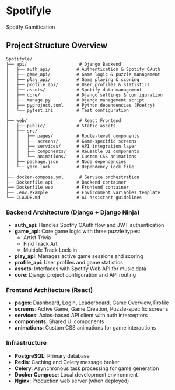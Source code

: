 # Spotifyle
Spotify Gamification

## Project Structure Overview

```
Spotifyle/
├── api/                    # Django Backend
│   ├── auth_api/          # Authentication & Spotify OAuth
│   ├── game_api/          # Game logic & puzzle management
│   ├── play_api/          # Game playing & scoring
│   ├── profile_api/       # User profiles & statistics
│   ├── assets/            # Spotify data management
│   ├── core/              # Django settings & configuration
│   ├── manage.py          # Django management script
│   ├── pyproject.toml     # Python dependencies (Poetry)
│   └── pytest.ini         # Test configuration
│
├── web/                    # React Frontend
│   ├── public/            # Static assets
│   ├── src/
│   │   ├── pages/         # Route-level components
│   │   ├── screens/       # Game-specific screens
│   │   ├── services/      # API integration layer
│   │   ├── components/    # Reusable UI components
│   │   └── animations/    # Custom CSS animations
│   ├── package.json       # Node dependencies
│   └── yarn.lock          # Dependency lock file
│
├── docker-compose.yml      # Service orchestration
├── Dockerfile.api         # Backend container
├── Dockerfile.web         # Frontend container
├── .env.example           # Environment variables template
└── CLAUDE.md              # AI assistant guidelines
```

### Backend Architecture (Django + Django Ninja)

- **auth_api**: Handles Spotify OAuth flow and JWT authentication
- **game_api**: Core game logic with three puzzle types:
  - Artist Trivia
  - Find Track Art
  - Multiple Track Lock-in
- **play_api**: Manages active game sessions and scoring
- **profile_api**: User profiles and game statistics
- **assets**: Interfaces with Spotify Web API for music data
- **core**: Django project configuration and API routing

### Frontend Architecture (React)

- **pages**: Dashboard, Login, Leaderboard, Game Overview, Profile
- **screens**: Active Game, Game Creation, Puzzle-specific screens
- **services**: Axios-based API client with auth interceptors
- **components**: Shared UI components
- **animations**: Custom CSS animations for game interactions

### Infrastructure

- **PostgreSQL**: Primary database
- **Redis**: Caching and Celery message broker
- **Celery**: Asynchronous task processing for game generation
- **Docker Compose**: Local development environment
- **Nginx**: Production web server (when deployed)
